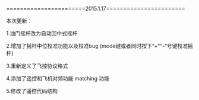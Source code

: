 ﻿

=======================2015.1.17=======================

本次更新：

1.油门摇杆改为自动回中式摇杆

2.增加了摇杆中位校准功能以及校准bug (mode键或者同时按下“+”“-”号键校准摇杆)

3.重新定义了飞控协议格式

4.添加了遥控和飞机对频功能 matching 功能

5.修改了遥控代码结构

